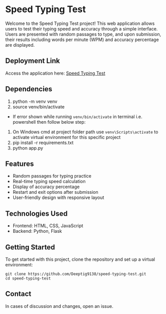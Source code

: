 # Speed Typing Test

Welcome to the Speed Typing Test project! This web application allows users to test their typing speed and accuracy through a simple interface. Users are presented with random passages to type, and upon submission, their results including words per minute (WPM) and accuracy percentage are displayed.

## Deployment Link

Access the application here: [Speed Typing Test](https://speed-typing-test-kappa.vercel.app/)

## Dependencies

1. python -m venv venv
2. source venv/bin/activate
  
- If error shown while running `venv/bin/activate` in terminal i.e. powershell then follow below step:
1. On Windows cmd at project folder path use `venv\Scripts\activate` to activate virtual environment for this specific project
2. pip install -r requirements.txt
3. python app.py

## Features

- Random passages for typing practice
- Real-time typing speed calculation
- Display of accuracy percentage
- Restart and exit options after submission
- User-friendly design with responsive layout

## Technologies Used

- Frontend: HTML, CSS, JavaScript
- Backend: Python, Flask

## Getting Started

To get started with this project, clone the repository and set up a virtual environment:

```
git clone https://github.com/Deeptig9138/speed-typing-test.git
cd speed-typing-test
```

## Contact

In cases of discussion and changes, open an issue.
